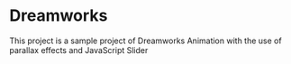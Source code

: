 # Dreamworks
This project is a sample project of Dreamworks Animation with the use of parallax effects and JavaScript Slider
